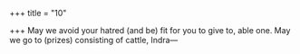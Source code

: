 +++
title = "10"

+++
May we avoid your hatred (and be) fit for you to give to, able one. May we go to (prizes) consisting of cattle, Indra—